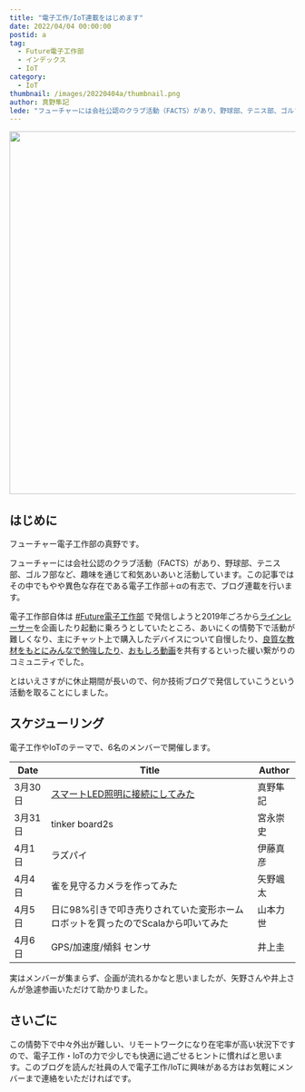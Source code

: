 ```yaml
---
title: "電子工作/IoT連載をはじめます"
date: 2022/04/04 00:00:00
postid: a
tag:
  - Future電子工作部
  - インデックス
  - IoT
category:
  - IoT
thumbnail: /images/20220404a/thumbnail.png
author: 真野隼記
lede: "フューチャーには会社公認のクラブ活動（FACTS）があり、野球部、テニス部、ゴルフ部など、趣味を通じて和気あいあいと活動しています。この記事ではその中でもやや異色な存在である電子工作部＋αの有志で、ブログ連載を行います。"
---
```


<img src="/images/20220404a/bulb-gffed9c0de_640.png" alt=""  width="600" height="640">

## はじめに

フューチャー電子工作部の真野です。

フューチャーには会社公認のクラブ活動（FACTS）があり、野球部、テニス部、ゴルフ部など、趣味を通じて和気あいあいと活動しています。この記事ではその中でもやや異色な存在である電子工作部＋αの有志で、ブログ連載を行います。

電子工作部自体は [#Future電子工作部](https://future-architect.github.io/tags/Future%E9%9B%BB%E5%AD%90%E5%B7%A5%E4%BD%9C%E9%83%A8/) で発信しようと2019年ごろから[ラインレーサー](https://future-architect.github.io/articles/20191018/)を企画したり起動に乗ろうとしていたところ、あいにくの情勢下で活動が難しくなり、主にチャット上で購入したデバイスについて自慢したり、[良質な教材をもとにみんなで勉強したり](https://speakerdeck.com/fumimaker/dian-zi-gong-zuo-falsetamefalsedian-qi-hui-lu-ji-chu-jiang-zuo)、[おもしろ動画](https://www.youtube.com/watch?v=1L_MBAwDqXc)を共有するといった緩い繋がりのコミュニティでした。

とはいえさすがに休止期間が長いので、何か技術ブログで発信していこうという活動を取ることにしました。

## スケジューリング

電子工作やIoTのテーマで、6名のメンバーで開催します。


| Date    | Title                           | Author   |
|---------|---------------------------------|----------|
| 3月30日 | [スマートLED照明に接続にしてみた](/articles/20220405b/) | 真野隼記 |
| 3月31日 | tinker board2s                  | 宮永崇史 |
| 4月1日  | ラズパイ                        | 伊藤真彦 |
| 4月4日  | 雀を見守るカメラを作ってみた    | 矢野颯太 |
| 4月5日  |  日に98%引きで叩き売りされていた変形ホームロボットを買ったのでScalaから叩いてみた  | 山本力世 |
| 4月6日  | GPS/加速度/傾斜 センサ          | 井上圭   |

実はメンバーが集まらず、企画が流れるかなと思いましたが、矢野さんや井上さんが急遽参画いただけて助かりました。


## さいごに

この情勢下で中々外出が難しい、リモートワークになり在宅率が高い状況下ですので、電子工作・IoTの力で少しでも快適に過ごせるヒントに慣ればと思います。このブログを読んだ社員の人で電子工作/IoTに興味がある方はお気軽にメンバーまで連絡をいただければです。

